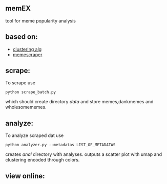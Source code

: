 ## memEX
tool for meme popularity analysis

## based on:
* [clustering alg](https://github.com/zegami/image-similarity-clustering)
* [memescraper](https://github.com/Salil-Jain/memescraper)

## scrape:

To scrape use
```
python scrape_batch.py
```
which should create directory *data* and store memes,dankmemes and wholesomememes.

## analyze:
To analyze scraped dat use
```
python analyzer.py --metadatas LIST_OF_METADATAS
```
creates *anal* directory with analyses. outputs a scatter plot with umap and clustering encoded through colors.

## view online:

